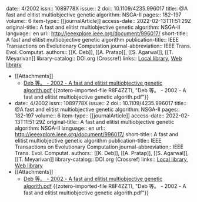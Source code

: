 date:: 4/2002
issn:: 1089778X
issue:: 2
doi:: 10.1109/4235.996017
title:: @A fast and elitist multiobjective genetic algorithm: NSGA-II
pages:: 182-197
volume:: 6
item-type:: [[journalArticle]]
access-date:: 2022-02-13T11:51:29Z
original-title:: A fast and elitist multiobjective genetic algorithm: NSGA-II
language:: en
url:: http://ieeexplore.ieee.org/document/996017/
short-title:: A fast and elitist multiobjective genetic algorithm
publication-title:: IEEE Transactions on Evolutionary Computation
journal-abbreviation:: IEEE Trans. Evol. Computat.
authors:: [[K. Deb]], [[A. Pratap]], [[S. Agarwal]], [[T. Meyarivan]]
library-catalog:: DOI.org (Crossref)
links:: [Local library](zotero://select/library/items/WGW8MFUJ), [Web library](https://www.zotero.org/users/9063164/items/WGW8MFUJ)

- [[Attachments]]
	- [Deb 等。 - 2002 - A fast and elitist multiobjective genetic algorith.pdf](https://web.njit.edu/~horacio/Math451H/download/2002-6-2-DEB-NSGA-II.pdf) {{zotero-imported-file R8F4ZZTI, "Deb 等。 - 2002 - A fast and elitist multiobjective genetic algorith.pdf"}}
- date:: 4/2002
  issn:: 1089778X
  issue:: 2
  doi:: 10.1109/4235.996017
  title:: @A fast and elitist multiobjective genetic algorithm: NSGA-II
  pages:: 182-197
  volume:: 6
  item-type:: [[journalArticle]]
  access-date:: 2022-02-13T11:51:29Z
  original-title:: A fast and elitist multiobjective genetic algorithm: NSGA-II
  language:: en
  url:: http://ieeexplore.ieee.org/document/996017/
  short-title:: A fast and elitist multiobjective genetic algorithm
  publication-title:: IEEE Transactions on Evolutionary Computation
  journal-abbreviation:: IEEE Trans. Evol. Computat.
  authors:: [[K. Deb]], [[A. Pratap]], [[S. Agarwal]], [[T. Meyarivan]]
  library-catalog:: DOI.org (Crossref)
  links:: [Local library](zotero://select/library/items/WGW8MFUJ), [Web library](https://www.zotero.org/users/9063164/items/WGW8MFUJ)
- [[Attachments]]
	- [Deb 等。 - 2002 - A fast and elitist multiobjective genetic algorith.pdf](https://web.njit.edu/~horacio/Math451H/download/2002-6-2-DEB-NSGA-II.pdf) {{zotero-imported-file R8F4ZZTI, "Deb 等。 - 2002 - A fast and elitist multiobjective genetic algorith.pdf"}}